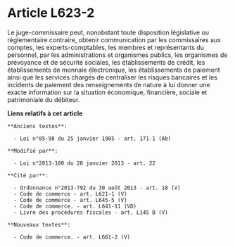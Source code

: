 # Article L623-2

Le juge-commissaire peut, nonobstant toute disposition législative ou réglementaire contraire, obtenir communication par les
commissaires aux comptes, les experts-comptables, les membres et représentants du personnel, par les administrations et
organismes publics, les organismes de prévoyance et de sécurité sociales, les établissements de crédit, les établissements de
monnaie électronique, les établissements de paiement ainsi que les services chargés de centraliser les risques bancaires et
les incidents de paiement des renseignements de nature à lui donner une exacte information sur la situation économique,
financière, sociale et patrimoniale du débiteur.

**Liens relatifs à cet article**

	**Anciens textes**:

	  - Loi n°85-98 du 25 janvier 1985 - art. 171-1 (Ab)

	**Modifié par**:

	  - Loi n°2013-100 du 28 janvier 2013 - art. 22

	**Cité par**:

	  - Ordonnance n°2013-792 du 30 août 2013 - art. 18 (V)
	  - Code de commerce - art. L621-1 (V)
	  - Code de commerce - art. L645-5 (V)
	  - Code de commerce. - art. L641-11 (VD)
	  - Livre des procédures fiscales - art. L145 B (V)

	**Nouveaux textes**:

	  - Code de commerce. - art. L661-2 (V)

